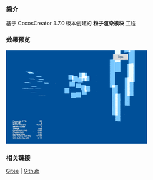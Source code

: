 ### 简介
基于 CocosCreator 3.7.0 版本创建的 **粒子渲染模块** 工程

### 效果预览
![image](../../../gif/202203/2022030540.gif)

### 相关链接
[Gitee](https://gitee.com/mirrors_cocos-creator/test-cases-3d/blob/v3.0/assets/cases/particle) | [Github](https://github.com/cocos-creator/test-cases-3d/blob/v3.0/assets/cases/particle)